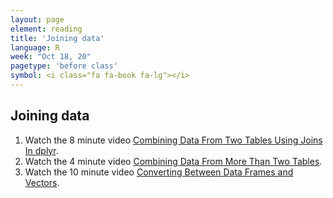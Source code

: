 ```yaml
---
layout: page
element: reading
title: 'Joining data'
language: R
week: "Oct 18, 20"
pagetype: 'before class'
symbol: <i class="fa fa-book fa-lg"></i>
---
```



## Joining data

1. Watch the 8 minute video [Combining Data From Two Tables Using Joins In dplyr](https://youtu.be/8ir57LRKV9A).
1. Watch the 4 minute video [Combining Data From More Than Two Tables](https://youtu.be/3Hw80Gl6Bgs).
1. Watch the 10 minute video [Converting Between Data Frames and Vectors]().
